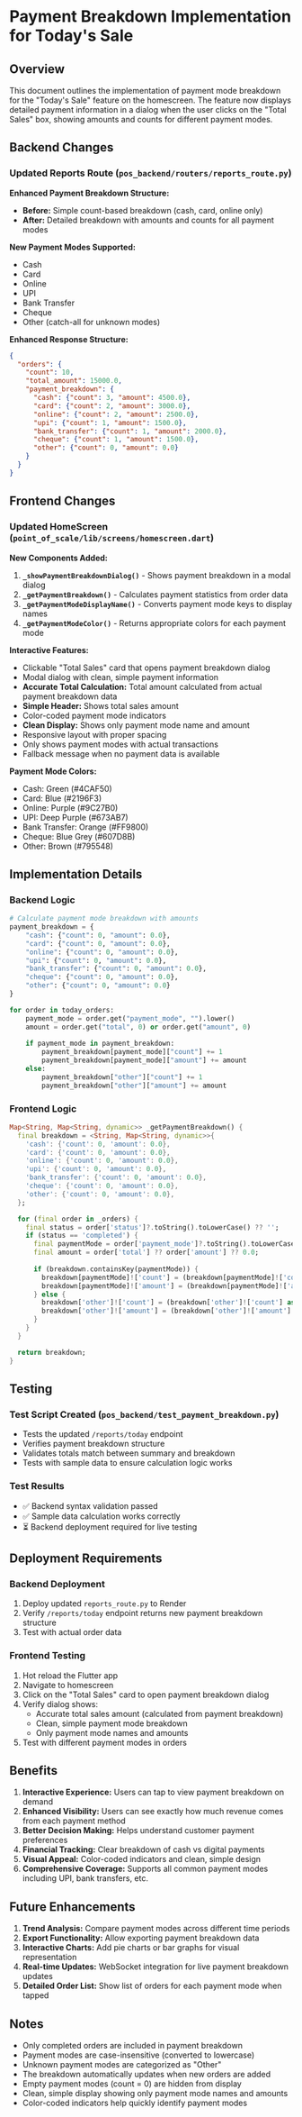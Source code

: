 # Payment Breakdown Implementation for Today's Sale

## Overview
This document outlines the implementation of payment mode breakdown for the "Today's Sale" feature on the homescreen. The feature now displays detailed payment information in a dialog when the user clicks on the "Total Sales" box, showing amounts and counts for different payment modes.

## Backend Changes

### Updated Reports Route (`pos_backend/routers/reports_route.py`)

**Enhanced Payment Breakdown Structure:**
- **Before:** Simple count-based breakdown (cash, card, online only)
- **After:** Detailed breakdown with amounts and counts for all payment modes

**New Payment Modes Supported:**
- Cash
- Card  
- Online
- UPI
- Bank Transfer
- Cheque
- Other (catch-all for unknown modes)

**Enhanced Response Structure:**
```json
{
  "orders": {
    "count": 10,
    "total_amount": 15000.0,
    "payment_breakdown": {
      "cash": {"count": 3, "amount": 4500.0},
      "card": {"count": 2, "amount": 3000.0},
      "online": {"count": 2, "amount": 2500.0},
      "upi": {"count": 1, "amount": 1500.0},
      "bank_transfer": {"count": 1, "amount": 2000.0},
      "cheque": {"count": 1, "amount": 1500.0},
      "other": {"count": 0, "amount": 0.0}
    }
  }
}
```

## Frontend Changes

### Updated HomeScreen (`point_of_scale/lib/screens/homescreen.dart`)

**New Components Added:**

1. **`_showPaymentBreakdownDialog()`** - Shows payment breakdown in a modal dialog
2. **`_getPaymentBreakdown()`** - Calculates payment statistics from order data
3. **`_getPaymentModeDisplayName()`** - Converts payment mode keys to display names
4. **`_getPaymentModeColor()`** - Returns appropriate colors for each payment mode

**Interactive Features:**
- Clickable "Total Sales" card that opens payment breakdown dialog
- Modal dialog with clean, simple payment information
- **Accurate Total Calculation:** Total amount calculated from actual payment breakdown data
- **Simple Header:** Shows total sales amount
- Color-coded payment mode indicators
- **Clean Display:** Shows only payment mode name and amount
- Responsive layout with proper spacing
- Only shows payment modes with actual transactions
- Fallback message when no payment data is available

**Payment Mode Colors:**
- Cash: Green (#4CAF50)
- Card: Blue (#2196F3)
- Online: Purple (#9C27B0)
- UPI: Deep Purple (#673AB7)
- Bank Transfer: Orange (#FF9800)
- Cheque: Blue Grey (#607D8B)
- Other: Brown (#795548)

## Implementation Details

### Backend Logic
```python
# Calculate payment mode breakdown with amounts
payment_breakdown = {
    "cash": {"count": 0, "amount": 0.0},
    "card": {"count": 0, "amount": 0.0},
    "online": {"count": 0, "amount": 0.0},
    "upi": {"count": 0, "amount": 0.0},
    "bank_transfer": {"count": 0, "amount": 0.0},
    "cheque": {"count": 0, "amount": 0.0},
    "other": {"count": 0, "amount": 0.0}
}

for order in today_orders:
    payment_mode = order.get("payment_mode", "").lower()
    amount = order.get("total", 0) or order.get("amount", 0)
    
    if payment_mode in payment_breakdown:
        payment_breakdown[payment_mode]["count"] += 1
        payment_breakdown[payment_mode]["amount"] += amount
    else:
        payment_breakdown["other"]["count"] += 1
        payment_breakdown["other"]["amount"] += amount
```

### Frontend Logic
```dart
Map<String, Map<String, dynamic>> _getPaymentBreakdown() {
  final breakdown = <String, Map<String, dynamic>>{
    'cash': {'count': 0, 'amount': 0.0},
    'card': {'count': 0, 'amount': 0.0},
    'online': {'count': 0, 'amount': 0.0},
    'upi': {'count': 0, 'amount': 0.0},
    'bank_transfer': {'count': 0, 'amount': 0.0},
    'cheque': {'count': 0, 'amount': 0.0},
    'other': {'count': 0, 'amount': 0.0},
  };

  for (final order in _orders) {
    final status = order['status']?.toString().toLowerCase() ?? '';
    if (status == 'completed') {
      final paymentMode = order['payment_mode']?.toString().toLowerCase() ?? 'other';
      final amount = order['total'] ?? order['amount'] ?? 0.0;
      
      if (breakdown.containsKey(paymentMode)) {
        breakdown[paymentMode]!['count'] = (breakdown[paymentMode]!['count'] as int) + 1;
        breakdown[paymentMode]!['amount'] = (breakdown[paymentMode]!['amount'] as double) + (amount is num ? amount.toDouble() : 0.0);
      } else {
        breakdown['other']!['count'] = (breakdown['other']!['count'] as int) + 1;
        breakdown['other']!['amount'] = (breakdown['other']!['amount'] as double) + (amount is num ? amount.toDouble() : 0.0);
      }
    }
  }

  return breakdown;
}
```

## Testing

### Test Script Created (`pos_backend/test_payment_breakdown.py`)
- Tests the updated `/reports/today` endpoint
- Verifies payment breakdown structure
- Validates totals match between summary and breakdown
- Tests with sample data to ensure calculation logic works

### Test Results
- ✅ Backend syntax validation passed
- ✅ Sample data calculation works correctly
- ⏳ Backend deployment required for live testing

## Deployment Requirements

### Backend Deployment
1. Deploy updated `reports_route.py` to Render
2. Verify `/reports/today` endpoint returns new payment breakdown structure
3. Test with actual order data

### Frontend Testing
1. Hot reload the Flutter app
2. Navigate to homescreen
3. Click on the "Total Sales" card to open payment breakdown dialog
4. Verify dialog shows:
   - Accurate total sales amount (calculated from payment breakdown)
   - Clean, simple payment mode breakdown
   - Only payment mode names and amounts
5. Test with different payment modes in orders

## Benefits

1. **Interactive Experience:** Users can tap to view payment breakdown on demand
2. **Enhanced Visibility:** Users can see exactly how much revenue comes from each payment method
3. **Better Decision Making:** Helps understand customer payment preferences
4. **Financial Tracking:** Clear breakdown of cash vs digital payments
5. **Visual Appeal:** Color-coded indicators and clean, simple design
6. **Comprehensive Coverage:** Supports all common payment modes including UPI, bank transfers, etc.

## Future Enhancements

1. **Trend Analysis:** Compare payment modes across different time periods
2. **Export Functionality:** Allow exporting payment breakdown data
3. **Interactive Charts:** Add pie charts or bar graphs for visual representation
4. **Real-time Updates:** WebSocket integration for live payment breakdown updates
5. **Detailed Order List:** Show list of orders for each payment mode when tapped

## Notes

- Only completed orders are included in payment breakdown
- Payment modes are case-insensitive (converted to lowercase)
- Unknown payment modes are categorized as "Other"
- The breakdown automatically updates when new orders are added
- Empty payment modes (count = 0) are hidden from display
- Clean, simple display showing only payment mode names and amounts
- Color-coded indicators help quickly identify payment modes 